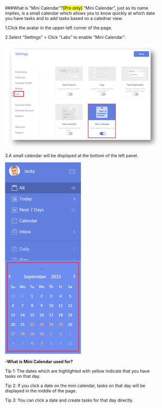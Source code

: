 ###What is “Mini Calendar”?<mark>[Pro only]</mark>
“Mini Calendar”, just as its name implies, is a small calendar which allows you to know  quickly at which date you have tasks and to add tasks based on a calednar view.

1.Click the avatar in the upper-left corner of the page.

2.Select “Settings” > Click “Labs” to enable “Mini Calendar”.

![](../images/web2-mini2.png)

3.A small calendar will be displayed at the bottom of the left panel.

![](../images/web2-mini.png)

**-What is Mini Calendar used for?**

Tip 1: The dates which are highlighted with yellow indicate that you have tasks on that day.

Tip 2: If you click a date on the mini calendar, tasks on that day will be displayed in the middle of the page.

Tip 3: You can click a date and create tasks for that day directly.
